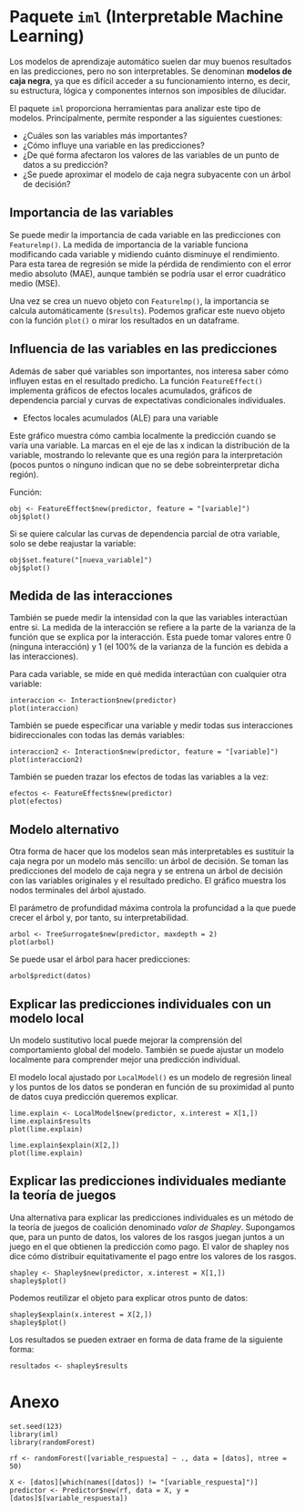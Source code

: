 # Paquete `iml` (Interpretable Machine Learning)

Los modelos de aprendizaje automático suelen dar muy buenos resultados en las predicciones, pero no son interpretables. Se denominan **modelos de caja negra**, ya que es difícil acceder a su funcionamiento interno, es decir, su estructura, lógica y componentes internos son imposibles de dilucidar.

El paquete `iml` proporciona herramientas para analizar este tipo de modelos. Principalmente, permite responder a las siguientes cuestiones:
- ¿Cuáles son las variables más importantes?
- ¿Cómo influye una variable en las predicciones?
- ¿De qué forma afectaron los valores de las variables de un punto de datos a su predicción?
- ¿Se puede aproximar el modelo de caja negra subyacente con un árbol de decisión?

## Importancia de las variables

Se puede medir la importancia de cada variable en las predicciones con `Featurelmp()`. La medida de importancia de la variable funciona modificando cada variable y midiendo cuánto disminuye el rendimiento. Para esta tarea de regresión se mide la pérdida de rendimiento con el error medio absoluto (MAE), aunque también se podría usar el error cuadrático medio (MSE).

Una vez se crea un nuevo objeto con `Featurelmp()`, la importancia se calcula automáticamente (`$results`). Podemos graficar este nuevo objeto con la función `plot()` o mirar los resultados en un dataframe.

## Influencia de las variables en las predicciones

Además de saber qué variables son importantes, nos interesa saber cómo influyen estas en el resultado predicho. La función `FeatureEffect()` implementa gráficos de efectos locales acumulados, gráficos de dependencia parcial y curvas de expectativas condicionales individuales.

- Efectos locales acumulados (ALE) para una variable

Este gráfico muestra cómo cambia localmente la predicción cuando se varía una variable. La marcas en el eje de las x indican la distribución de la variable, mostrando lo relevante que es una región para la interpretación (pocos puntos o ninguno indican que no se debe sobreinterpretar dicha región).

Función: 

```
obj <- FeatureEffect$new(predictor, feature = "[variable]")
obj$plot()
```

Si se quiere calcular las curvas de dependencia parcial de otra variable, solo se debe reajustar la variable:

```
obj$set.feature("[nueva_variable]")
obj$plot()
```

## Medida de las interacciones

También se puede medir la intensidad con la que las variables interactúan entre si. La medida de la interacción se refiere a la parte de la varianza de la función que se explica por la interacción. Esta puede tomar valores entre 0 (ninguna interacción) y 1 (el 100% de la varianza de la función es debida a las interacciones).

Para cada variable, se mide en qué medida interactúan con cualquier otra variable:

```
interaccion <- Interaction$new(predictor)
plot(interaccion)
```

También se puede especificar una variable y medir todas sus interacciones bidireccionales con todas las demás variables:

```
interaccion2 <- Interaction$new(predictor, feature = "[variable]")
plot(interaccion2)
```

También se pueden trazar los efectos de todas las variables a la vez:

```
efectos <- FeatureEffects$new(predictor)
plot(efectos)
```

## Modelo alternativo

Otra forma de hacer que los modelos sean más interpretables es sustituir la caja negra por un modelo más sencillo: un árbol de decisión. Se toman las predicciones del modelo de caja negra y se entrena un árbol de decisión con las variables originales y el resultado predicho. El gráfico muestra los nodos terminales del árbol ajustado.

El parámetro de profundidad máxima controla la profuncidad a la que puede crecer el árbol y, por tanto, su interpretabilidad.

```
arbol <- TreeSurrogate$new(predictor, maxdepth = 2)
plot(arbol)
```

Se puede usar el árbol para hacer predicciones:

```
arbol$predict(datos)
```

## Explicar las predicciones individuales con un modelo local

Un modelo sustitutivo local puede mejorar la comprensión del comportamiento global del modelo. También se puede ajustar un modelo localmente para comprender mejor una predicción individual.

El modelo local ajustado por `LocalModel()` es un modelo de regresión lineal y los puntos de los datos se ponderan en función de su proximidad al punto de datos cuya predicción queremos explicar.

```
lime.explain <- LocalModel$new(predictor, x.interest = X[1,])
lime.explain$results
plot(lime.explain)

lime.explain$explain(X[2,])
plot(lime.explain)
```


## Explicar las predicciones individuales mediante la teoría de juegos

Una alternativa para explicar las predicciones individuales es un método de la teoría de juegos de coalición denominado *valor de Shapley*. Supongamos que, para un punto de datos, los valores de los rasgos juegan juntos a un juego en el que obtienen la predicción como pago. El valor de shapley nos dice cómo distribuir equitativamente el pago entre los valores de los rasgos.

```
shapley <- Shapley$new(predictor, x.interest = X[1,])
shapley$plot()
```


Podemos reutilizar el objeto para explicar otros punto de datos:

```
shapley$explain(x.interest = X[2,])
shapley$plot()
```


Los resultados se pueden extraer en forma de data frame de la siguiente forma:

```
resultados <- shapley$results
```



# Anexo 

```
set.seed(123)
library(iml)
library(randomForest)

rf <- randomForest([variable_respuesta] ~ ., data = [datos], ntree = 50)

X <- [datos][which(names([datos]) != "[variable_respuesta]")]
predictor <- Predictor$new(rf, data = X, y = [datos]$[variable_respuesta])
```


